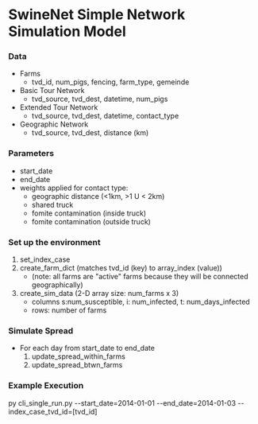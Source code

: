# SwineNet Simple Network Simulation Model

### Data
- Farms
  - tvd_id, num_pigs, fencing, farm_type, gemeinde
- Basic Tour Network
  - tvd_source, tvd_dest, datetime, num_pigs
- Extended Tour Network
  - tvd_source, tvd_dest, datetime, contact_type
- Geographic Network
  - tvd_source, tvd_dest, distance (km)

### Parameters
- start_date
- end_date
- weights applied for contact type:
  - geographic distance (<1km, >1 U < 2km)
  - shared truck
  - fomite contamination (inside truck)
  - fomite contamination (outside truck)
  
### Set up the environment
1. set_index_case
2. create_farm_dict (matches tvd_id (key) to array_index (value))
    - (note: all farms are "active" farms because they will be connected geographically)
3. create_sim_data (2-D array  size: num_farms x 3) 
    - columns s:num_susceptible, i: num_infected, t: num_days_infected
    - rows: number of farms

### Simulate Spread
- For each day from start_date to end_date
  1. update_spread_within_farms
  2. update_spread_btwn_farms

### Example Execution
py cli_single_run.py --start_date=2014-01-01 --end_date=2014-01-03 --index_case_tvd_id=[tvd_id]

